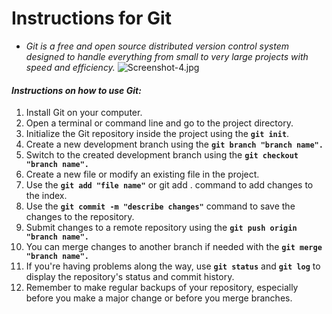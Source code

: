 # Instructions for Git
 - *Git is a free and open source distributed version control system designed to handle everything from small to very large projects with speed and efficiency.*
![Screenshot-4.jpg](https://i.postimg.cc/J7FHG66x/Screenshot-4.jpg)
#### *Instructions on how to use Git:*
1. Install Git on your computer.
2. Open a terminal or command line and go to the project directory.
3. Initialize the Git repository inside the project using the **`git init`**.
4. Create a new development branch using the **`git branch "branch name".`**
5. Switch to the created development branch using the **`git checkout  "branch name".`**
6. Create a new file or modify an existing file in the project.
7. Use the **`git add "file name"`** or git add . command to add changes to the index.
8. Use the **`git commit -m "describe changes"`** command to save the changes to the repository.
9. Submit changes to a remote repository using the **`git push origin "branch name".`**
10. You can merge changes to another branch if needed with the **`git merge "branch name".`**
11. If you're having problems along the way, use **`git status`** and **`git log`** to display the repository's status and commit history.
12. Remember to make regular backups of your repository, especially before you make a major change or before you merge branches.